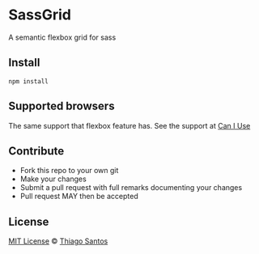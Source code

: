 # SassGrid
A semantic flexbox grid for sass

## Install
`npm install`

## Supported browsers
The same support that flexbox feature has.
See the support at [Can I Use](http://caniuse.com/#feat=flexbox)

## Contribute

* Fork this repo to your own git
* Make your changes
* Submit a pull request with full remarks documenting your changes
* Pull request MAY then be accepted

## License
[MIT License](https://github.com/thiamsantos/sassgrid/blob/master/LICENSE.md) © [Thiago Santos](https://github.com/thiamsantos)
